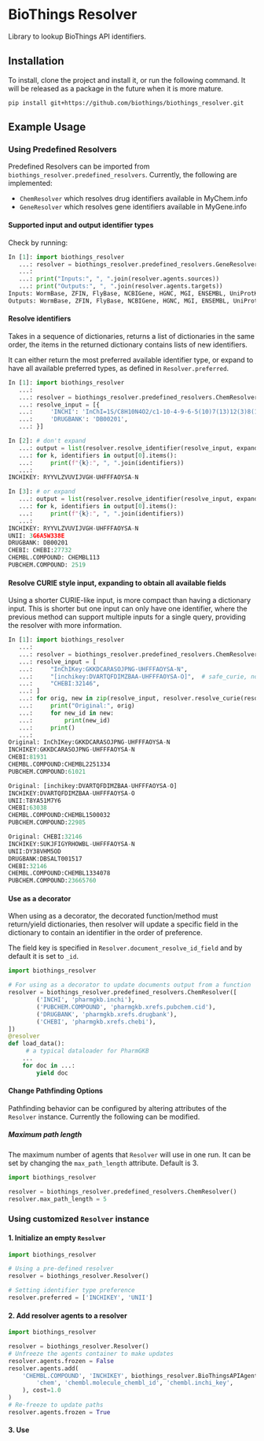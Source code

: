 # BioThings Resolver

Library to lookup BioThings API identifiers.

## Installation

To install, clone the project and install it, or run the following command.
It will be released as a package in the future when it is more mature.

```shell script
pip install git+https://github.com/biothings/biothings_resolver.git
```

## Example Usage

### Using Predefined Resolvers

Predefined Resolvers can be imported from `biothings_resolver.predefined_resolvers`.
Currently, the following are implemented:

- `ChemResolver` which resolves drug identifiers available in MyChem.info
- `GeneResolver` which resolves gene identifiers available in MyGene.info

#### Supported input and output identifier types

Check by running:
```python
In [1]: import biothings_resolver 
   ...: resolver = biothings_resolver.predefined_resolvers.GeneResolver() 
   ...:  
   ...: print("Inputs:", ", ".join(resolver.agents.sources)) 
   ...: print("Outputs:", ", ".join(resolver.agents.targets))                   
Inputs: WormBase, ZFIN, FlyBase, NCBIGene, HGNC, MGI, ENSEMBL, UniProtKB, RGD
Outputs: WormBase, ZFIN, FlyBase, NCBIGene, HGNC, MGI, ENSEMBL, UniProtKB, RGD
```

#### Resolve identifiers

Takes in a sequence of dictionaries, returns a list of dictionaries in the same
order, the items in the returned dictionary contains lists of new identifiers.

It can either return the most preferred available identifier type, or expand to
have all available preferred types, as defined in `Resolver.preferred`. 

```python
In [1]: import biothings_resolver 
   ...:  
   ...: resolver = biothings_resolver.predefined_resolvers.ChemResolver() 
   ...: resolve_input = [{ 
   ...:     'INCHI': 'InChI=1S/C8H10N4O2/c1-10-4-9-6-5(10)7(13)12(3)8(14)11(6)2/h4H,1-3H3', 
   ...:     'DRUGBANK': 'DB00201', 
   ...: }]                                                                      

In [2]: # don't expand 
   ...: output = list(resolver.resolve_identifier(resolve_input, expand=False)) 
   ...: for k, identifiers in output[0].items(): 
   ...:     print(f"{k}:", ", ".join(identifiers)) 
   ...:                                                                         
INCHIKEY: RYYVLZVUVIJVGH-UHFFFAOYSA-N

In [3]: # or expand 
   ...: output = list(resolver.resolve_identifier(resolve_input, expand=True)) 
   ...: for k, identifiers in output[0].items(): 
   ...:     print(f"{k}:", ", ".join(identifiers)) 
   ...:                                                                         
INCHIKEY: RYYVLZVUVIJVGH-UHFFFAOYSA-N
UNII: 3G6A5W338E
DRUGBANK: DB00201
CHEBI: CHEBI:27732
CHEMBL.COMPOUND: CHEMBL113
PUBCHEM.COMPOUND: 2519
```

#### Resolve CURIE style input, expanding to obtain all available fields

Using a shorter CURIE-like input, is more compact than having a dictionary
input. This is shorter but one input can only have one identifier, where the
previous method can support multiple inputs for a single query, providing the
resolver with more information.

```python
In [1]: import biothings_resolver 
   ...:  
   ...: resolver = biothings_resolver.predefined_resolvers.ChemResolver() 
   ...: resolve_input = [ 
   ...:     "InChIKey:GKKDCARASOJPNG-UHFFFAOYSA-N", 
   ...:     "[inchikey:DVARTQFDIMZBAA-UHFFFAOYSA-O]",  # safe_curie, not required 
   ...:     "CHEBI:32146", 
   ...: ] 
   ...: for orig, new in zip(resolve_input, resolver.resolve_curie(resolve_input, expand=True)): 
   ...:     print("Original:", orig) 
   ...:     for new_id in new: 
   ...:         print(new_id) 
   ...:     print() 
   ...:                                                                                                                                   
Original: InChIKey:GKKDCARASOJPNG-UHFFFAOYSA-N
INCHIKEY:GKKDCARASOJPNG-UHFFFAOYSA-N
CHEBI:81931
CHEMBL.COMPOUND:CHEMBL2251334
PUBCHEM.COMPOUND:61021

Original: [inchikey:DVARTQFDIMZBAA-UHFFFAOYSA-O]
INCHIKEY:DVARTQFDIMZBAA-UHFFFAOYSA-O
UNII:T8YA51M7Y6
CHEBI:63038
CHEMBL.COMPOUND:CHEMBL1500032
PUBCHEM.COMPOUND:22985

Original: CHEBI:32146
INCHIKEY:SUKJFIGYRHOWBL-UHFFFAOYSA-N
UNII:DY38VHM5OD
DRUGBANK:DBSALT001517
CHEBI:32146
CHEMBL.COMPOUND:CHEMBL1334078
PUBCHEM.COMPOUND:23665760
```

#### Use as a decorator

When using as a decorator, the decorated function/method must return/yield
dictionaries, then resolver will update a specific field in the dictionary to
contain an identifier in the order of preference.

The field key is specified in `Resolver.document_resolve_id_field` and by
default it is set to `_id`.

```python
import biothings_resolver

# For using as a decorator to update documents output from a function
resolver = biothings_resolver.predefined_resolvers.ChemResolver([
        ('INCHI', 'pharmgkb.inchi'),
        ('PUBCHEM.COMPOUND', 'pharmgkb.xrefs.pubchem.cid'),
        ('DRUGBANK', 'pharmgkb.xrefs.drugbank'),
        ('CHEBI', 'pharmgkb.xrefs.chebi'),
])
@resolver
def load_data():
     # a typical dataloader for PharmGKB
    ... 
    for doc in ...:
        yield doc
```

#### Change Pathfinding Options

Pathfinding behavior can be configured by altering attributes of the `Resolver`
instance. Currently the following can be modified.

##### Maximum path length

The maximum number of agents that `Resolver` will use in one run. It can be set
by changing the `max_path_length` attribute. Default is 3.

```python
import biothings_resolver

resolver = biothings_resolver.predefined_resolvers.ChemResolver()
resolver.max_path_length = 5
```

### Using customized `Resolver` instance

#### 1. Initialize an empty `Resolver`
```python
import biothings_resolver

# Using a pre-defined resolver
resolver = biothings_resolver.Resolver()

# Setting identifier type preference
resolver.preferred = ['INCHIKEY', 'UNII']
```

#### 2. Add resolver agents to a resolver
```python
import biothings_resolver

resolver = biothings_resolver.Resolver()
# Unfreeze the agents container to make updates
resolver.agents.frozen = False
resolver.agents.add(
    'CHEMBL.COMPOUND', 'INCHIKEY', biothings_resolver.BioThingsAPIAgent(
        'chem', 'chembl.molecule_chembl_id', 'chembl.inchi_key',
    ), cost=1.0             
)
# Re-freeze to update paths
resolver.agents.frozen = True
```

#### 3. Use

